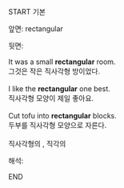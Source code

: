 START
기본

앞면:
rectangular


뒷면:
<div>It was a small <strong>rectangular</strong> room. </div><div><div>그것은 작은 직사각형 방이었다.</div></div><div><br></div><div><div>I like the <strong>rectangular</strong> one best. </div><div><div>직사각형 모양이 제일 좋아요.</div></div></div><div><br></div><div><div>Cut tofu into <strong>rectangular</strong> blocks. </div><div><div>두부를 직사각형 모양으로 자른다.</div></div></div><div><br></div><div>직사각형의 , 직각의</div>


해석:

END